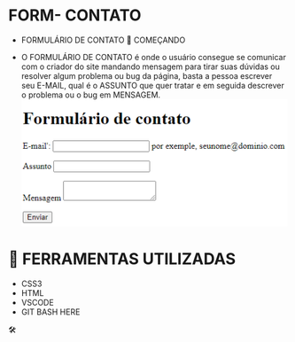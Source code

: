 # FORM- CONTATO
* FORMULÁRIO DE CONTATO 
🚀 COMEÇANDO 

* O FORMULÁRIO DE CONTATO é onde o usuário consegue se comunicar com o criador do site mandando mensagem para tirar suas dúvidas ou resolver algum problema ou bug da página, basta a pessoa escrever seu E-MAIL, qual é o ASSUNTO que quer tratar e em seguida descrever o problema ou o bug em MENSAGEM.
![Tela de inicio](inicio%20da%20pagina.png)

# :hammer: FERRAMENTAS UTILIZADAS

* CSS3 
* HTML 
* VSCODE 
* GIT BASH HERE

🛠️ 

